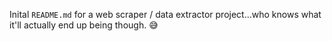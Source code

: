 Inital `README.md` for a web scraper / data extractor project...who knows what it'll actually end up being though. 😅
